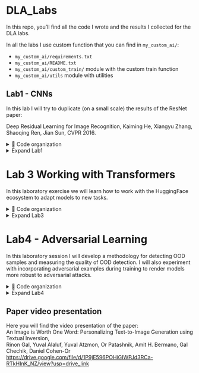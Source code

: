 # DLA_Labs
In this repo, you’ll find all the code I wrote and the results I collected for the DLA labs.  

In all the labs I use custom function that you can find in `my_custom_ai/`:  
* `my_custom_ai/requirements.txt`
* `my_custom_ai/README.txt`
* `my_custom_ai/custom_train/` module with the custom train function
* `my_custom_ai/utils` module with utilities

## Lab1 - CNNs
In this lab I will try to duplicate (on a small scale) the results of the ResNet paper:  

Deep Residual Learning for Image Recognition, Kaiming He, Xiangyu Zhang, Shaoqing Ren, Jian Sun, CVPR 2016.  

<details>
  <summary>📂 Code organization</summary>

  - `checkpoints/` contains the best model I trained
  - `augmented_datasets/` augmented version of CIFAR-10 (used for the distillation exercise)
  - `models/` includes `models.py` (with the MLP and CNN definitions) and `sublayers.py` (with the residual block definition)
  - `utils/`
  - `imgs/` includes all the plots I collected for the experiment
  - `main.py` defines the functions **reproduce_resnet_results** and **distillation_experiment**
</details>

<details>
  <summary> Expand Lab1 </summary>

## First exercise
In the first exercise, I trained a multi-layer perceptron (MLP) classificator on MNIST, occasionally adding skip connections to study how the model’s classification performance varies with network depth.
<div>
  <img src="lab1/imgs/mlp_plots/loss.png" alt="Img1" width="320">
  <img src="lab1/imgs/mlp_plots/val_loss.png" alt="Img1" width="320">
  <img src="lab1/imgs/mlp_plots/accuracy.png" alt="Img1" width="320">
</div>

Note that d1 and d5 stand for depth=1 and depth=5, where the depth is the number of blocks the network is composed of; each block has 2 linear layers and skip connections that one can choose to use (see **MLP** module in `models/models.py` for details on architecture).  


I tried the same experiment with a CNN, using CIFAR-10 (MNIST is too simple for a CNN; note that an MLP achieves ≈0.98 in a few epochs). 
Three different models have been investigated:
- SmallCNN
- MediumCNN
- LargeCNN
  
All models start with a convolutional layer that expands the 3 input channels to 32. The models are then built from custom blocks, each containing two convolutional layers (with a configurable number of channels, 32 for all the experiments) followed by a 1x1 convolution that allows adjusting the total number of filters. The network ends with a classification head
(see **CNN** module in `models/models.py` for details on architecture). Details are as follows:

| Name           | blocks | params | Conv layers|
|:---------------|:------:|-------:|:----------:|
| SmallCNN       |  2     |     13k|        6   |
| SmallCNN Res   |  2     |     13k|        6   |
| MediumCNN      |  5     |    160k|      21    |
| MediumCNN Res  |  5     |    160k|      21    |
| LargeCNN       |  7     |    240k|      29    |
| LargeCNN Res   |  7     |    240k|      29    |

Here you can see the results:

<div>
  <img src="lab1/imgs/cnn_plots/loss.png" alt="Img1" width="320">
  <img src="lab1/imgs/cnn_plots/val_loss.png" alt="Img1" width="320">
  <img src="lab1/imgs/cnn_plots/accuracy.png" alt="Img1" width="320">
</div>

The trend mirrors that observed with MLPs: in the absence of skip connections, deeper neural networks tend to perform worse.
## Second exercise

From the previous graphs, it is evident that the models were trained for only 10 epochs due to time constraints. However, to perform knowledge distillation, a model with better performance than those previously described is required. For this reason, a CNN with 2 blocks and approximately 1M parameters was trained as the teacher model (you can find this model in `checkpoints/`). A model version with fewer filters (and therefore fewer parameters) but the same number of blocks was used as the student model.

| Name           | blocks | params | Conv layers|
|:---------------|:------:|-------:|:----------:|
| Teacher        |  2     |     1M |        6   |
| Student        |  2     |    200k|        6   |


To train the student, the following procedure was followed:
* A dataset was constructed containing the probability distributions predicted by the teacher for each training image, to improve efficiency.
* A combination of cross-entropy loss (on the hard labels) and KL divergence loss (on the soft labels from the teacher) was employed.


<div>
  <img src="lab1/imgs/distillation_plots/loss.png" alt="Img1" width="320">
  <img src="lab1/imgs/distillation_plots/val_loss.png" alt="Img1" width="320">
  <img src="lab1/imgs/distillation_plots/accuracy.png" alt="Img1" width="320">
</div>


As shown in the graphs, after distillation the student is able to achieve better performance compared to its non-distilled version.
</details>



# Lab 3 Working with Transformers
In this laboratory exercise we will learn how to work with the HuggingFace ecosystem to adapt models to new tasks.  

<details>
  <summary>📂 Code organization</summary>
  
  - `utils/`
  - `imgs/` includes all the plots I collected for the experiment
  - `main.py` includes the **baseline** and **finetuning** pipeline
  - `models.py` includes **SimplerSentenceClassifier** module
</details>  


<details>
  <summary> Expand Lab3 </summary>

  ## Dataset
  There are a many sentiment analysis datasets, but we will use one of the smallest ones available: the Cornell Rotten Tomatoes movie review dataset, which consists of 5,331 positive and 5,331 negative processed sentences from the Rotten Tomatoes movie reviews.  
  The objective is to construct a classifier capable of distinguishing examples from the two classes.

  ## Baseline
  The first step involves establishing a baseline for comparison with all future results. For this purpose, several pre-trained models will be employed, each augmented with a two-layer MLP classification head. The results are presented below.  

  | Name           | size     | train_acc  | val_acc|
|:---------------|:--------:|-----------:|:------:|
| DistilBert     |  66M     | 0.846      |  0.825 |
| SBert          |  22.7M   |   0.751    | 0.738  |
| SBert          |  109M    |    0.882   | 0.851  |
  
<div>
  <img src="lab3/imgs/baseline_accuracy.png" alt="Img1" width="500">
  <img src="lab3/imgs/baseline_loss.png" alt="Img1" width="500">
</div>

## Finetuning
This section examines the performance of DistilBERT following fine-tuning. Despite the model's relatively small size (66M parameters), training can be computationally intensive on standard hardware. To address this, efficient fine-tuning methods have been investigated to minimize the number of parameters requiring optimization. The approach employed is LoRA (Low-Rank Adaptation).  
Various ranks for the low-rank matrices and different modules were experimented with.

 | Modules       | rank     | train_params   |   acc      |
|:---------------|:--------:|:--------------:|-----------:|
| q              |  8       |     660k       | 0.849      |
| q              |  16      |       740k     |   0.848    |
| qv             |  8       |       740k     |    0.843   |
| qv             |  16      |        890k    |    0.843   |
| qvk            |  8       |       810k     |    0.849   |
| qvk            |  16      |       1M       |    0.849   |
| Full           |  -       |      66M       |  0.859     |

See `imgs/` for more metrics and details.  
As illustrated in the table, LoRA achieves results comparable to full fine-tuning, despite requiring the update of significantly fewer parameters.






  

</details>


# Lab4 - Adversarial Learning
In this laboratory session I will develop a methodology for detecting OOD samples and measuring the quality of OOD detection. I will also experiment with incorporating adversarial examples during training to render models more robust to adversarial attacks.

<details>
  <summary>📂 Code organization</summary>

  - `checkpoints/` contains the autoencoder trained in `autoencoder_training.py` and the classificator trained in `robust_cls_training.py`
  - `imgs/` includes all the plots I collected for the experiment
  - `models/` includes `models.py` (with the AutoEncoder module definitions)
  - `utils/` 
  - `adversarial_attack.py` main program for adversarial attack
  - `autoencoder_training.py`
  - `detection_main.py` main program for the OOD pipeline
  - `robust_cls_training.py` Main script for training the classifier on the augmented dataset (including attacked images).
</details>

<details>
  <summary> Expand Lab4 </summary>  

## First exercise
In this exercise, adversarial examples of the original dataset images are generated using the FGSM method. Both untargeted and targeted attacks are performed (see `adversarial_attack.py` for details). The generated images are presented below.  
**Targeted attack**

<div>
  <img src="lab4/imgs/targeted/1.png" alt="Img1" width="320">
  <img src="lab4/imgs/targeted/2.png" alt="Img1" width="320">
  <img src="lab4/imgs/targeted/3.png" alt="Img1" width="320">
  <img src="lab4/imgs/targeted/4.png" alt="Img1" width="320">
  <img src="lab4/imgs/targeted/5.png" alt="Img1" width="320">
</div>

**Unargeted attack**

<div>
  <img src="lab4/imgs/untargeted/1.png" alt="Img1" width="320">
  <img src="lab4/imgs/untargeted/2.png" alt="Img1" width="320">
  <img src="lab4/imgs/untargeted/3.png" alt="Img1" width="320">
  <img src="lab4/imgs/untargeted/4.png" alt="Img1" width="320">
  <img src="lab4/imgs/untargeted/5.png" alt="Img1" width="320">
</div>

FGSM allows the generation of adversarial images that appear indistinguishable to the human eye—showing only minimal differences from the original—yet successfully deceive the classifier (which had an accuracy of about 0.88).

## Second exercise
In this exercise, we present the pipeline used for OOD detection.  

### Datasets
For the ID dataset, we used the CIFAR-10 test set (10000 samples), while the OOD datasets included:
* the people class from CIFAR-100 (2500 samples)
* synthetic noise generated with the FakeData dataset

### Models
Two models were used for OOD detection:
* the best-performing model from Lab1 (`lab1/checkpoints/cnn_d2_res_bigger.pth` )
* an autoencoder, where the encoder is the feature extractor of the best model and the decoder is composed of three convolutional layers.

During training (see `autoencoder_training.py`), the encoder was kept frozen, and only the decoder weights were updated.

### Results
Below we report the results obtained with the two models described above  

 **Fake Dataset**
 
<div>
  <img src="lab4/imgs/FakeData/soft_plot.png" alt="Img1" width="400">
  <img src="lab4/imgs/FakeData/soft_roc.png" alt="Img1" width="400">
</div>

<div>
  <img src="lab4/imgs/FakeData/mse_plot.png" alt="Img1" width="400">
  <img src="lab4/imgs/FakeData/mse_roc.png" alt="Img1" width="400">
</div>  

The graphs show that both metrics achieve strong results, with MSE detecting 100% of the OOD samples. This is likely because the Fake Dataset examples are pure noise, and therefore entirely different from the images on which the model was trained (CIFAR-10).

**People OOD Dataset**

<div>
  <img src="lab4/imgs/CIFAR100 OOD/soft_plot.png" alt="Img1" width="400">
  <img src="lab4/imgs/CIFAR100 OOD/soft_roc.png" alt="Img1" width="400">
</div>

<div>
  <img src="lab4/imgs/CIFAR100 OOD/mse_plot.png" alt="Img1" width="400">
  <img src="lab4/imgs/CIFAR100 OOD/mse_roc.png" alt="Img1" width="400">
</div>  

When using the people class from CIFAR-100 (unseen during training) as OOD, the classifier is still able to discriminate between ID and OOD samples, albeit with lower performance than in the previous case. This is likely because CIFAR-100 images exhibit patterns that are relatively similar to those learned during CIFAR-10 training.

## Third exercise
In the third exercise, we train a model on a dataset augmented with FGSM-generated adversarial images, with the goal of assessing its performance on the OOD detection task. The augmentation was performed on the fly. For each batch, random 10% of the images was selected to be attacked.  
The network was trained using a combination of cross-entropy loss on the ID samples and KL divergence loss on the OOD examples (see `robust_cls_utils.py` for more details), with a uniform distribution as the target. This approach encourages the network to remain as uncertain as possible when classifying OOD data. The results are presented below.

 **Fake Dataset**
<div>
  <img src="lab4/imgs/Robust/fake/soft_plot.png" alt="Img1" width="400">
  <img src="lab4/imgs/Robust/fake/soft_roc.png" alt="Img1" width="400">
</div>

**People OOD Dataset**
<div>
  <img src="lab4/imgs/Robust/cifar/soft_plot.png" alt="Img1" width="400">
  <img src="lab4/imgs/Robust/cifar/soft_roc.png" alt="Img1" width="400">
</div>

Notably, training on the augmented dataset causes the classification of OOD samples to shift leftward in the histogram, suggesting that the model is less confident in predicting classes for OOD data. Additionally, overall performance is slightly lower than when using the non-augmented dataset.

</details>


## Paper video presentation
Here you will find the video presentation of the paper:  
An Image is Worth One Word: Personalizing Text-to-Image Generation using Textual Inversion,  
Rinon Gal, Yuval Alaluf, Yuval Atzmon, Or Patashnik, Amit H. Bermano, Gal Chechik, Daniel Cohen-Or
https://drive.google.com/file/d/1P9jE596POHiGIWPJd3RCa-RTkHInK_NZ/view?usp=drive_link



